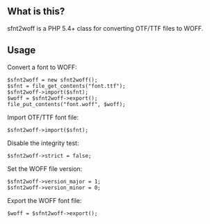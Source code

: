 ## What is this?

sfnt2woff is a PHP 5.4+ class for converting OTF/TTF files to WOFF.

## Usage

Convert a font to WOFF:

    $sfnt2woff = new sfnt2woff();
    $sfnt = file_get_contents("font.ttf");
    $sfnt2woff->import($sfnt);
    $woff = $sfnt2woff->export();
    file_put_contents("font.woff", $woff);

Import OTF/TTF font file:

    $sfnt2woff->import($sfnt);

Disable the integrity test:

    $sfnt2woff->strict = false;

Set the WOFF file version:

    $sfnt2woff->version_major = 1;
    $sfnt2woff->version_minor = 0;

Export the WOFF font file:

    $woff = $sfnt2woff->export();

